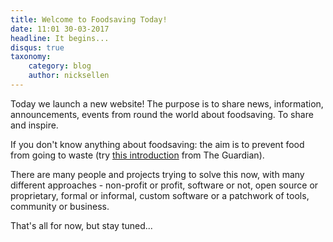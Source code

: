 ```yaml
---
title: Welcome to Foodsaving Today!
date: 11:01 30-03-2017
headline: It begins...
disqus: true
taxonomy:
    category: blog
    author: nicksellen
---
```


Today we launch a new website! The purpose is to share news, information, announcements, events from round the world about foodsaving. To share and inspire.

If you don't know anything about foodsaving: the aim is to prevent food from going to waste (try [this introduction](
https://www.theguardian.com/sustainable-business/free-food-sharing-leftovers-surplus-local-popular) from The Guardian).

There are many people and projects trying to solve this now, with many different approaches - non-profit or profit, software or not, open source or proprietary, formal or informal, custom software or a patchwork of tools, community or business.

That's all for now, but stay tuned...
